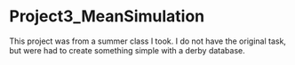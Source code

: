 # Project3_MeanSimulation
This project was from a summer class I took. I do not have the original task, but were had to create something simple with a derby database.
